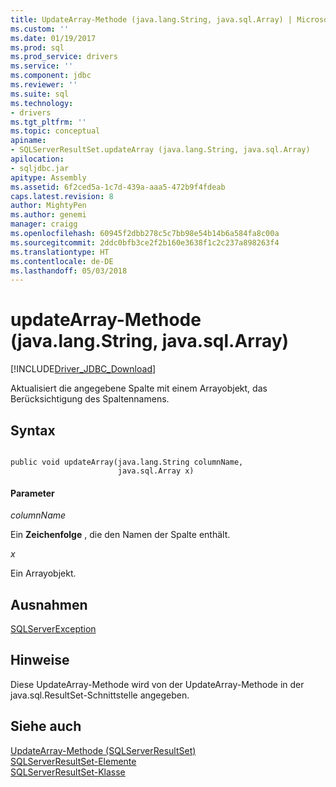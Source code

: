 ```yaml
---
title: UpdateArray-Methode (java.lang.String, java.sql.Array) | Microsoft Docs
ms.custom: ''
ms.date: 01/19/2017
ms.prod: sql
ms.prod_service: drivers
ms.service: ''
ms.component: jdbc
ms.reviewer: ''
ms.suite: sql
ms.technology:
- drivers
ms.tgt_pltfrm: ''
ms.topic: conceptual
apiname:
- SQLServerResultSet.updateArray (java.lang.String, java.sql.Array)
apilocation:
- sqljdbc.jar
apitype: Assembly
ms.assetid: 6f2ced5a-1c7d-439a-aaa5-472b9f4fdeab
caps.latest.revision: 8
author: MightyPen
ms.author: genemi
manager: craigg
ms.openlocfilehash: 60945f2dbb278c5c7bb98e54b14b6a584fa8c00a
ms.sourcegitcommit: 2ddc0bfb3ce2f2b160e3638f1c2c237a898263f4
ms.translationtype: HT
ms.contentlocale: de-DE
ms.lasthandoff: 05/03/2018
---
```

# <a name="updatearray-method-javalangstring-javasqlarray"></a>updateArray-Methode (java.lang.String, java.sql.Array)
[!INCLUDE[Driver_JDBC_Download](../../../includes/driver_jdbc_download.md)]

  Aktualisiert die angegebene Spalte mit einem Arrayobjekt, das Berücksichtigung des Spaltennamens.  
  
## <a name="syntax"></a>Syntax  
  
```  
  
public void updateArray(java.lang.String columnName,  
                        java.sql.Array x)  
```  
  
#### <a name="parameters"></a>Parameter  
 *columnName*  
  
 Ein **Zeichenfolge** , die den Namen der Spalte enthält.  
  
 *x*  
  
 Ein Arrayobjekt.  
  
## <a name="exceptions"></a>Ausnahmen  
 [SQLServerException](../../../connect/jdbc/reference/sqlserverexception-class.md)  
  
## <a name="remarks"></a>Hinweise  
 Diese UpdateArray-Methode wird von der UpdateArray-Methode in der java.sql.ResultSet-Schnittstelle angegeben.  
  
## <a name="see-also"></a>Siehe auch  
 [UpdateArray-Methode &#40;SQLServerResultSet&#41;](../../../connect/jdbc/reference/updatearray-method-sqlserverresultset.md)   
 [SQLServerResultSet-Elemente](../../../connect/jdbc/reference/sqlserverresultset-members.md)   
 [SQLServerResultSet-Klasse](../../../connect/jdbc/reference/sqlserverresultset-class.md)  
  
  
